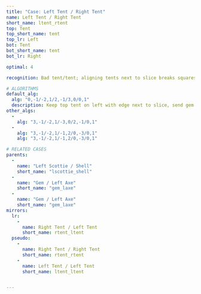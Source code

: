 ```yaml
---
title: "Case: Left Tent / Right Tent"
name: Left Tent / Right Tent
short_name: ltent_rtent
top: Tent
top_short_name: tent
top_lr: Left
bot: Tent
bot_short_name: tent
bot_lr: Right

optimal: 4

recognition: Bad tent/tent; aligning tents next to slice breaks squareshape.

# ALGORITHMS
default_alg:
  alg: "0,-1/-2,1/2,-1/3,0/0,1"
  description: Keep top tent on left with edge next to slice, send gem from bottom to form scottie/shell.
other_algs:
  -
    alg: "3,-1/-2,1/-3,0/2,-1/0,1"
  -
    alg: "3,-1/-2,1/-1,2/0,-3/0,1"
    alg: "3,-1/-2,1/-1,2/0,-3/0,1"

# RELATED CASES
parents:
  -
    name: "Left Scottie / Shell"
    short_name: "lscottie_shell"
  -
    name: "Gem / Left Axe"
    short_name: "gem_laxe"
  -
    name: "Gem / Left Axe"
    short_name: "gem_laxe"
mirrors:
  lr:
    -
      name: Right Tent / Left Tent
      short_name: rtent_ltent
  pseudo:
    -
      name: Right Tent / Right Tent
      short_name: rtent_rtent
    -
      name: Left Tent / Left Tent
      short_name: ltent_ltent


---
```


